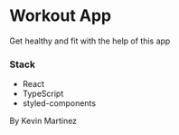 # Workout App
Get healthy and fit with the help of this app

### Stack
* React
* TypeScript
* styled-components

By Kevin Martinez